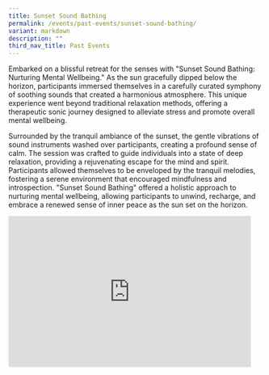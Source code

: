 ```yaml
---
title: Sunset Sound Bathing
permalink: /events/past-events/sunset-sound-bathing/
variant: markdown
description: ""
third_nav_title: Past Events
---
```

Embarked on a blissful retreat for the senses with "Sunset Sound Bathing: Nurturing Mental Wellbeing." As the sun gracefully dipped below the horizon, participants immersed themselves in a carefully curated symphony of soothing sounds that created a harmonious atmosphere. This unique experience went beyond traditional relaxation methods, offering a therapeutic sonic journey designed to alleviate stress and promote overall mental wellbeing.

Surrounded by the tranquil ambiance of the sunset, the gentle vibrations of sound instruments washed over participants, creating a profound sense of calm. The session was crafted to guide individuals into a state of deep relaxation, providing a rejuvenating escape for the mind and spirit. Participants allowed themselves to be enveloped by the tranquil melodies, fostering a serene environment that encouraged mindfulness and introspection. "Sunset Sound Bathing" offered a holistic approach to nurturing mental wellbeing, allowing participants to unwind, recharge, and embrace a renewed sense of inner peace as the sun set on the horizon.

<iframe allowfullscreen="true" height="299" width="480" frameborder="0" src="https://docs.google.com/presentation/d/e/2PACX-1vRhSOaJs7VALk39jJXxnrFvw7xk6v5qvqIXosGkJIFCyTZ5O9yA01rKMOSWzBbUMiU9v0Od_biWK9_B/embed?start=true&amp;loop=true&amp;delayms=5000"></iframe>